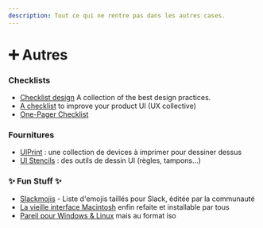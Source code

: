 ```yaml
---
description: Tout ce qui ne rentre pas dans les autres cases.
---
```


# ➕ Autres

### Checklists

* [Checklist design](https://www.checklist.design/) A collection of the best design practices.
* [A checklist](https://uxdesign.cc/how-to-improve-your-product-ui-designers-checklist-58510947e6ab) to improve your product UI (UX collective)
* [One-Pager Checklist](https://docs.google.com/document/d/1LS\_wnRwQLF65ZqqhtFf2m7UUdhtYKNKEgHa7ad3z-Yk/edit)

### Fournitures

* [UIPrint](https://uiprint.co/all-printable/) : une collection de devices à imprimer pour dessiner dessus
* [UI Stencils](https://www.uistencils.com/) : des outils de dessin UI (règles, tampons...)

### ✨ Fun Stuff ✨

* [Slackmojis](https://slackmojis.com/) - Liste d'emojis taillés pour Slack, éditée par la communauté
* [La vieille interface Macintosh](https://github.com/felixrieseberg/macintosh.js) enfin refaite et installable par tous
* [Pareil pour Windows & Linux](https://winworldpc.com/library/operating-systems) mais au format iso

